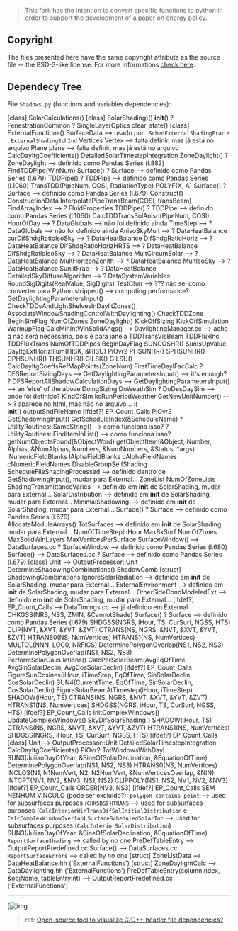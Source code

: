 > This fork has the intention to convert specific functions to python in order to support the development of a paper on energy policy.

## Copyright

The files presented here have the same copyright attribute as the source file -- the BSD-3-like license.
For more informations [check here](https://github.com/NREL/EnergyPlus#license--contributing-development-).

## Dependecy Tree

File `Shadows.py` (functions and variables dependencies):

[class] SolarCalculations()
	[class] SolarShading)()
		__init__()
    	    ? FenestrationCommon
    	    ? SingleLayerOptics
		clear_state()
		[class] ExternalFunctions()
		    SurfaceData --> usado por `.SchedExternalShadingFrac` e `.ExternalShadingSchInd`
		    	Vertices
		    		Vertex --> falta definir, mas já está no arquivo
		    	Plane
		    		plane --> falta definir, mas já está no arquivo
			CalcDayltgCoefficients()
				DetailedSolarTimestepIntegration
					ZoneDaylight()
						? ZoneDaylight --> definido como Pandas Series (l.882)
				FindTDDPipe(WinNum)
					Surface()
						? Surface --> definido como Pandas Series (l.679)
					TDDPipe()
						? TDDPipe --> definido como Pandas Series (l.1060)
				TransTDD(PipeNum, COSI, RadiationType)
					POLYF(X, A)
					Surface()
						? Surface --> definido como Pandas Series (l.679)
					Construct()
						ConstructionData
					InterpolatePipeTransBeam(COSI, transBeam)
						FindArrayIndex --> ? FluidProperties
					TDDPipe()
						? TDDPipe --> definido como Pandas Series (l.1060)
					CalcTDDTransSolAniso(PipeNum, COSI)
						HourOfDay --> ? DataGlobals --> não foi definido ainda
        				TimeStep --> ? DataGlobals --> não foi definido ainda
        				AnisoSkyMult --> ? DataHeatBalance
				        curDifShdgRatioIsoSky --> ? DataHeatBalance
				        DifShdgRatioHoriz --> ? DataHeatBalance
				        DifShdgRatioHorizHRTS --> ? DataHeatBalance
				        DifShdgRatioIsoSky --> ? DataHeatBalance
				        MultCircumSolar --> ? DataHeatBalance
				        MultHorizonZenith --> ? DataHeatBalance
				        MultIsoSky --> ? DataHeatBalance
				        SunlitFrac --> ? DataHeatBalance
				        DetailedSkyDiffuseAlgorithm --> ? DataSystemVariables
				RoundSigDigits(RealValue, SigDigits)
					TestChar --> ??? não sei como converter para Python
					stripped() --> computing performance?
				GetDaylightingParametersInput()				
				CheckTDDsAndLightShelvesInDaylitZones()
				AssociateWindowShadingControlWithDaylighting()
				CheckTDDZone
				BeginSimFlag
				NumOfZones
				ZoneDaylight()
				KickOffSizing
				KickOffSimulation
				WarmupFlag
				CalcMinIntWinSolidAngs() --> DaylightingManager.cc --> acho q não será necessário, pois é para janela
				TDDTransVisBeam
				TDDFluxInc
				TDDFluxTrans
				NumOfTDDPipes
				BeginDayFlag
				SUNCOSHR()
				SunIsUpValue
				DayltgExtHorizIllum(HISK, &HISU)
					PiOvr2
				PHSUNHR()
				SPHSUNHR()
				CPHSUNHR()
				THSUNHR()
				GILSK()
				GILSU()
				CalcDayltgCoeffsRefMapPoints(ZoneNum)
				FirstTimeDaylFacCalc
				? DFSReportSizingDays --> GetDaylightingParametersInput() --> it's enough?
				? DFSReportAllShadowCalculationDays --> GetDaylightingParametersInput() --> an 'else' of the above
				DoingSizing
				DoWeathSim
				? DoDesDaySim --> onde foi definido?
				KindOfSim
				ksRunPeriodWeather
				GetNewUnitNumber() --> ? aparece no html, mas não no arquivo... :(			
	__init__()
		outputShdFileName
		[ifdef?] EP_Count_Calls
		PiOvr2		
	GetShadowingInput()
		GetScheduleIndex(&ScheduleName)
        ? UtilityRoutines::SameString() --> como funciona isso?
        ? UtilityRoutines::FindItemInList() --> como funciona isso?
	    getNumObjectsFound(&ObjectWord)
	    getObjectItem(&Object, Number, Alphas, &NumAlphas, Numbers, &NumNumbers, &Status, \*args)
	    lNumericFieldBlanks
        lAlphaFieldBlanks
        cAlphaFieldNames
        cNumericFieldNames
        DisableGroupSelfShading
		ScheduleFileShadingProcessed --> definido dentro de GetShadowingInput(), mudar para External...
		ZoneList
		NumOfZoneLists
		ShadingTransmittanceVaries --> definido em __init__ de SolarShading, mudar para External...
		SolarDistribution --> definido em __init__ de SolarShading, mudar para External...
		MinimalShadowing --> definido em __init__ de SolarShading, mudar para External...
		Surface()
			? Surface --> definido como Pandas Series (l.679)			
	AllocateModuleArrays()
		TotSurfaces --> definido em __init__ de SolarShading, mudar para External...
		NumOfTimeStepInHour
		MaxBkSurf
		NumOfZones
		MaxSolidWinLayers
		MaxVerticesPerSurface
		SurfaceWindow() --> DataSurfaces.cc
			? SurfaceWindow --> definido como Pandas Series (l.680)
		Surface() --> DataSurfaces.cc
			? Surface --> definido como Pandas Series (l.679)
		[class] Unit --> OutputProcessor::Unit		
	DetermineShadowingCombinations()
		ShadowComb
		[struct] ShadowingCombinations
		IgnoreSolarRadiation --> definido em __init__ de SolarShading, mudar para External...
		ExternalEnvironment --> definido em __init__ de SolarShading, mudar para External...
		OtherSideCondModeledExt --> definido em __init__ de SolarShading, mudar para External...
		[ifdef?] EP_Count_Calls --> DataTimings.cc --> já definido em External
		CHKGSS(NRS, NSS, ZMIN, &CannotShade)
		    Surface()
		    	? Surface --> definido como Pandas Series (l.679)
	SHDGSS(NGRS, iHour, TS, CurSurf, NGSS, HTS)
		CLIP(NVT, &XVT, &YVT, &ZVT)
		CTRANS(NS, NGRS, &NVT, &XVT, &YVT, &ZVT)
		HTRANS0(NS, NumVertices)
		HTRANS1(NS, NumVertices)
		MULTOL(NNN, LOC0, NRFIGS)
			DeterminePolygonOverlap(NS1, NS2, NS3)
		DeterminePolygonOverlap(NS1, NS2, NS3)	
	PerformSolarCalculations()
		CalcPerSolarBeam(AvgEqOfTime, AvgSinSolarDeclin, AvgCosSolarDeclin)
			[ifdef?] EP_Count_Calls
			FigureSunCosines(iHour, iTimeStep, EqOfTime, SinSolarDeclin, CosSolarDeclin)
				SUN4(CurrentTime, EqOfTime, SinSolarDeclin, CosSolarDeclin)
			FigureSolarBeamAtTimestep(iHour, iTimeStep)
				SHADOW(iHour, TS)
					CTRANS(NS, NGRS, &NVT, &XVT, &YVT, &ZVT)
					HTRANS1(NS, NumVertices)
					SHDGSS(NGRS, iHour, TS, CurSurf, NGSS, HTS)
					[ifdef?] EP_Count_Calls
			InitComplexWindows()
			UpdateComplexWindows()
		SkyDifSolarShading()
			SHADOW(iHour, TS)
				CTRANS(NS, NGRS, &NVT, &XVT, &YVT, &ZVT)
				HTRANS1(NS, NumVertices)
				SHDGSS(NGRS, iHour, TS, CurSurf, NGSS, HTS)
				[ifdef?] EP_Count_Calls
			[class] Unit --> OutputProcessor::Unit
		DetailedSolarTimestepIntegration
		CalcDayltgCoefficients()
			PiOvr2
		TotWindowsWithDayl
		SUN3(JulianDayOfYear, &SineOfSolarDeclination, &EquationOfTime)
	DeterminePolygonOverlap(NS1, NS2, NS3)
		HTRANS0(NS, NumVertices)
		INCLOS(N1, N1NumVert, N2, N2NumVert, &NumVerticesOverlap, &NIN)
		INTCPT(NV1, NV2, &NV3, NS1, NS2)
		CLIPPOLY(NS1, NS2, NV1, NV2, &NV3)
			[ifdef?] EP_Count_Calls
		ORDER(NV3, NS3)
		[ifdef?] EP_Count_Calls
	SEM NENHUM VÍNCULO (pode ser excluído?):
		`polygon_contains_point` --> used for subsurfaces purposes (`CHKSBS`)
		`HTRANS` --> used for subsurfaces purposes (`CalcInteriorWinTransDifSolInitialDistribution` e `CalcComplexWindowOverlap`)
		`SurfaceScheduledSolarInc` --> used for subsurfaces purposes (`CalcInteriorSolarDistribution`)
			SUN3(JulianDayOfYear, &SineOfSolarDeclination, &EquationOfTime)
		`ReportSurfaceShading` --> called by no one
			PreDefTableEntry --> OutputReportPredefined.cc
			Surface() --> DataSurfaces.cc
		`ReportSurfaceErrors` --> called by no one
		[struct] ZoneListData --> DataHeatBalance.hh ('ExternalFunctions')
		[struct] ZoneDaylightCalc --> DataDaylighting.hh ('ExternalFunctions')
		PreDefTableEntry(columnIndex, &objName, tableEntryInt) --> OutputReportPredefined.cc ('ExternalFunctions')


---

[![img](https://realtimeboard.com/app/board/o9J_k06IFRE=/?moveToWidget=3074457346456838114)

> ref: [Open-source tool to visualize C/C++ header file dependencies?](https://stackoverflow.com/questions/1190597/open-source-tool-to-visualize-c-c-header-file-dependencies)
